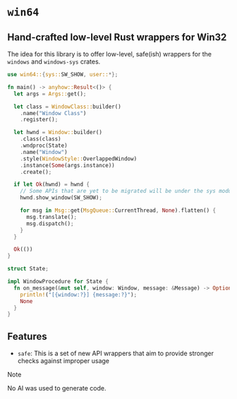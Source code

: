 # `win64`

## Hand-crafted low-level Rust wrappers for Win32

The idea for this library is to offer low-level, safe(ish) wrappers for the `windows` and `windows-sys` crates.

```rs
use win64::{sys::SW_SHOW, user::*};

fn main() -> anyhow::Result<()> {
  let args = Args::get();

  let class = WindowClass::builder()
    .name("Window Class")
    .register();

  let hwnd = Window::builder()
    .class(class)
    .wndproc(State)
    .name("Window")
    .style(WindowStyle::OverlappedWindow)
    .instance(Some(args.instance))
    .create();

  if let Ok(hwnd) = hwnd {
    // Some APIs that are yet to be migrated will be under the sys module
    hwnd.show_window(SW_SHOW);

    for msg in Msg::get(MsgQueue::CurrentThread, None).flatten() {
      msg.translate();
      msg.dispatch();
    }
  }

  Ok(())
}

struct State;

impl WindowProcedure for State {
  fn on_message(&mut self, window: Window, message: &Message) -> Option<LResult> {
    println!("[{window:?}] {message:?}");
    None
  }
}
```

## Features

* `safe`: This is a set of new API wrappers that aim to provide stronger checks against improper usage

> [!NOTE]
> No AI was used to generate code.
